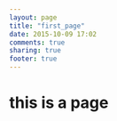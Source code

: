 ```yaml
---
layout: page
title: "first_page"
date: 2015-10-09 17:02
comments: true
sharing: true
footer: true
---
```


# this is a page
